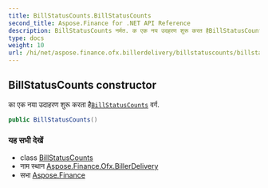 ```yaml
---
title: BillStatusCounts.BillStatusCounts
second_title: Aspose.Finance for .NET API Reference
description: BillStatusCounts नर्मत. क एक नय उदहरण शुरू करत हैBillStatusCounts वर्ग.
type: docs
weight: 10
url: /hi/net/aspose.finance.ofx.billerdelivery/billstatuscounts/billstatuscounts/
---
```

## BillStatusCounts constructor

का एक नया उदाहरण शुरू करता है[`BillStatusCounts`](../) वर्ग.

```csharp
public BillStatusCounts()
```

### यह सभी देखें

* class [BillStatusCounts](../)
* नाम स्थान [Aspose.Finance.Ofx.BillerDelivery](../../billstatuscounts/)
* सभा [Aspose.Finance](../../../)



